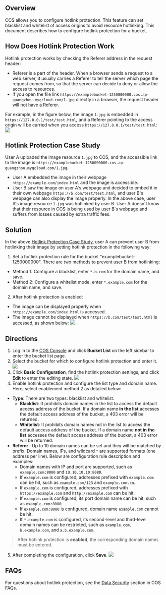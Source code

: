 ## Overview

COS allows you to configure hotlink protection. This feature can set blacklist and whitelist of access origins to avoid resource hotlinking. This document describes how to configure hotlink protection for a bucket.


## How Does Hotlink Protection Work

Hotlink protection works by checking the Referer address in the request header:

- Referer is a part of the header. When a browser sends a request to a web server, it usually carries a Referer to tell the server which page the request comes from, so that the server can decide to deny or allow the access to resources.
- If you open the file link `https://examplebucket-1250000000.cos.ap-guangzhou.myqcloud.com/1.jpg` directly in a browser, the request header will not have a Referer.

For example, in the figure below, the image `1.jpg` is embedded in `https://127.0.0.1/test/test.html`, and a Referer pointing to the access origin will be carried when you access `https://127.0.0.1/test/test.html`:
![](https://main.qcloudimg.com/raw/012ec4e7e0c846a6589e2367078334d3.jpg)

<span id="fenxi"></span>

## Hotlink Protection Case Study

User A uploaded the image resource `1.jpg` to COS, and the accessible link to the image is `https://examplebucket-1250000000.cos.ap-guangzhou.myqcloud.com/1.jpg`.
- User A embedded the image in their webpage `https://example.com/index.html` and the image is accessible.
- User B saw the image on user A's webpage and decided to embed it in their own webpage `https://b.com/test/test.html`, and user B's webpage can also display the image properly.
In the above case, user A's image resource `1.jpg` was hotlinked by user B. User A doesn't know that their resource in COS is being used by user B's webpage and suffers from losses caused by extra traffic fees. 


## Solution

In the above [Hotlink Protection Case Study](#fenxi), user A can prevent user B from hotlinking their image by setting hotlink protection in the following way:
1. Set a hotlink protection rule for the bucket "examplebucket-1250000000". There are two methods to prevent user B from hotlinking:
 - Method 1: Configure a blacklist, enter `*.b.com` for the domain name, and save.
 - Method 2: Configure a whitelist mode, enter `*.example.com` for the domain name, and save.
2. After hotlink protection is enabled:
 - The image can be displayed properly when `https://example.com/index.html` is accessed.
 - The image cannot be displayed when `https://b.com/test/test.html` is accessed, as shown below:
![](https://main.qcloudimg.com/raw/750f4d886582f9f6f726bca8dfc8e0f6.jpg)

## Directions

1. Log in to the [COS Console](https://console.cloud.tencent.com/cos5) and click **Bucket List** on the left sidebar to enter the bucket list page.
2. Select the bucket for which to configure hotlink protection and enter it.
![](https://main.qcloudimg.com/raw/56327d36713f82de81c4334d9271d811.png)
3. Click **Basic Configuration**, find the hotlink protection settings, and click **Edit** to enter the editing state.
![](https://main.qcloudimg.com/raw/cf3a61a251ff74619407fc0662c4a255.png)
4. Enable hotlink protection and configure the list type and domain name. Here, select enablement method 2 as detailed below:
 - **Type**: There are two types: blacklist and whitelist.
    - **Blacklist**: It prohibits domain names in the list to access the default access address of the bucket. If a domain name **in the list** accesses the default access address of the bucket, a 403 error will be returned.
    - **Whitelist**: It prohibits domain names not in the list to access the default access address of the bucket. If a domain name **not in the list** accesses the default access address of the bucket, a 403 error will be returned.
 - **Referer** : Up to 10 domain names can be set and they will be matched by prefix. Domain names, IPs, and wildcard `*` are supported formats (one address per line). Below are configuration rule description and examples:
    - Domain names with IP and port are supported, such as `example.com:8080` and `10.10.10.10:8080`.
    - If `example.com` is configured, addresses prefixed with `example.com` can be hit, such as `example.com/123` and `example.com.cn`.
    - If `example.com` is configured, addresses prefixed with `https://example.com` and `http://example.com` can be hit.
    - If `example.com` is configured, its port domain name can be hit, such as `example.com:8080`. 
    - If `example.com:8080` is configured, domain name `example.com` cannot be hit.
    - If `*.example.com` is configured, its second-level and third-level domain names can be restricted, such as `example.com`, `b.example.com`, and `a.b.example.com`.
> After hotlink protection is **enabled**, the corresponding domain names must be entered.
5. After completing the configuration, click **Save**.
![](https://main.qcloudimg.com/raw/ab894ac9faf520c07454d87eb10c2b37.png)



## FAQs
For questions about hotlink protection, see the [Data Security](https://intl.cloud.tencent.com/document/product/436/17039#.E9.98.B2.E7.9B.97.E9.93.BE.E9.97.AE.E9.A2.98) section in COS FAQs.


